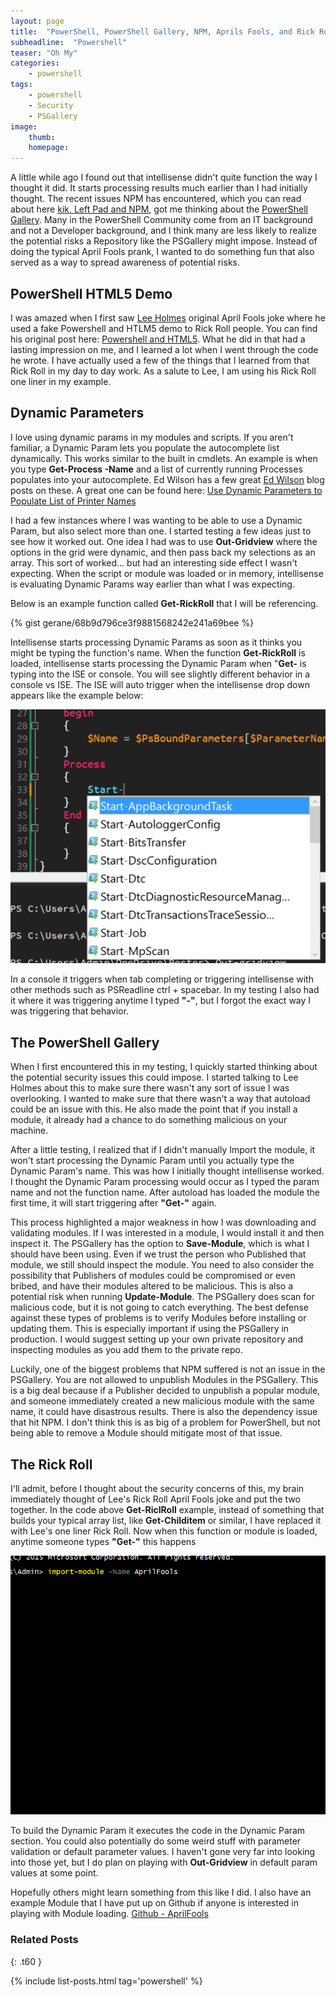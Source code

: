 ```yaml
---
layout: page
title:  "PowerShell, PowerShell Gallery, NPM, Aprils Fools, and Rick Rolls"
subheadline:  "Powershell"
teaser: "Oh My"
categories:
    - powershell
tags:
    - powershell
    - Security
    - PSGallery
image:
    thumb:
    homepage:
---
```

A little while ago I found out that intellisense didn't quite function the way I thought it did. It starts processing results much earlier than I had initially thought. The recent issues NPM has encountered, which you can read about here [kik, Left Pad and NPM][2556ad65], got me thinking about the [PowerShell Gallery][83a06856]. Many in the PowerShell Community come from an IT background and not a Developer background, and I think many are less likely to realize the potential risks a Repository like the PSGallery might impose. Instead of doing the typical April Fools prank, I wanted to do something fun that also served as a way to spread awareness of potential risks.

## PowerShell HTML5 Demo

I was amazed when I first saw [Lee Holmes][6a5d6173] original April Fools joke where he used a fake Powershell and HTLM5 demo to Rick Roll people. You can find his original post here: [Powershell and HTML5][5c4b4685]. What he did in that had a lasting impression on me, and I learned a lot when I went through the code he wrote. I have actually used a few of the things that I learned from that Rick Roll in my day to day work. As a salute to Lee, I am using his Rick Roll one liner in my example.

## Dynamic Parameters

I love using dynamic params in my modules and scripts. If you aren't familiar, a Dynamic Param lets you populate the autocomplete list dynamically. This works similar to the built in cmdlets. An example is when you type **Get-Process -Name** and a list of currently running Processes populates into your autocomplete. Ed Wilson has a few great [Ed Wilson][774eaec8] blog posts on these. A great one can be found here: [Use Dynamic Parameters to Populate List of Printer Names][e1883aa4]

I had a few instances where I was wanting to be able to use a Dynamic Param, but also select more than one. I started testing a few ideas just to see how it worked out. One idea I had was to use **Out-Gridview** where the options in the grid were dynamic, and then pass back my selections as an array. This sort of worked... but had an interesting side effect I wasn't expecting. When the script or module was loaded or in memory, intellisense is evaluating Dynamic Params way earlier than what I was expecting.

Below is an example function called **Get-RickRoll** that I will be referencing.


{% gist gerane/68b9d796ce3f9881568242e241a69bee %}


Intellisense starts processing Dynamic Params as soon as it thinks you might be typing the function's name. When the function **Get-RickRoll** is loaded, intellisense starts processing the Dynamic Param when "**Get-** is typing into the ISE or console. You will see slightly different behavior in a console vs ISE. The ISE will auto trigger when the intellisense drop down appears like the example below:


![ISE Example](/images/2016/04/isedropdown.png)


In a console it triggers when tab completing or triggering intellisense with other methods such as PSReadline ctrl + spacebar. In my testing I also had it where it was triggering anytime I typed **"-"**, but I forgot the exact way I was triggering that behavior.

## The PowerShell Gallery

When I first encountered this in my testing, I quickly started thinking about the potential security issues this could impose. I started talking to Lee Holmes about this to make sure there wasn't any sort of issue I was overlooking. I wanted to make sure that there wasn't a way that autoload could be an issue with this. He also made the point that if you install a module, it already had a chance to do something malicious on your machine.

After a little testing, I realized that if I didn't manually Import the module, it won't start processing the Dynamic Param until you actually type the Dynamic Param's name. This was how I initially thought intellisense worked. I thought the Dynamic Param processing would occur as I typed the param name and not the function name. After autoload has loaded the module the first time, it will start triggering after **"Get-"** again.

This process highlighted a major weakness in how I was downloading and validating modules. If I was interested in a module, I would install it and then inspect it. The PSGallery has the option to **Save-Module**, which is what I should have been using. Even if we trust the person who Published that module, we still should inspect the module. You need to also consider the possibility that Publishers of modules could be compromised or even bribed, and have their modules altered to be malicious. This is also a potential risk when running **Update-Module**. The PSGallery does scan for malicious code, but it is not going to catch everything. The best defense against these types of problems is to verify Modules before installing or updating them. This is especially important if using the PSGallery in production. I would suggest setting up your own private repository and inspecting modules as you add them to the private repo.

Luckily, one of the biggest problems that NPM suffered is not an issue in the PSGallery. You are not allowed to unpublish Modules in the PSGallery. This is a big deal because if a Publisher decided to unpublish a popular module, and someone immediately created a new malicious module with the same name, it could have disastrous results. There is also the dependency issue that hit NPM. I don't think this is as big of a problem for PowerShell, but not being able to remove a Module should mitigate most of that issue.

## The Rick Roll

I'll admit, before I thought about the security concerns of this, my brain immediately thought of Lee's Rick Roll April Fools joke and put the two together. In the code above **Get-RiclRoll** example, instead of something that builds your typical array list, like **Get-Childitem** or similar, I have replaced it with Lee's one liner Rick Roll. Now when this function or module is loaded, anytime someone types **"Get-"** this happens


![Rick Roll](/images/2016/04/AprilFools.gif)


To build the Dynamic Param it executes the code in the Dynamic Param section. You could also potentially do some weird stuff with parameter validation or default parameter values. I haven't gone very far into looking into those yet, but I do plan on playing with **Out-Gridview** in default param values at some point.

Hopefully others might learn something from this like I did. I also have an example Module that I have put up on Github if anyone is interested in playing with Module loading. [Github - AprilFools][39917991]

  [2556ad65]: http://blog.npmjs.org/post/141577284765/kik-left-pad-and-npm "kik, Left Pad and NPM"
  [83a06856]: https://www.powershellgallery.com/ "PowerShell Gallery"
  [6a5d6173]: https://twitter.com/Lee_Holmes "Lee Holmes"
  [5c4b4685]: http://www.leeholmes.com/blog/2011/04/01/powershell-and-html5/ "Powershell and HTML5"
  [774eaec8]: https://twitter.com/ScriptingGuys "Ed Wilson - The Scripting Guy"
  [e1883aa4]: https://blogs.technet.microsoft.com/heyscriptingguy/2014/03/21/use-dynamic-parameters-to-populate-list-of-printer-names/ "Use Dynamic Parameters to Populate List of Printer Names"
  [39917991]: https://github.com/gerane/AprilFools "Github - AprilFools"


### Related Posts
{: .t60 }

{% include list-posts.html tag='powershell' %}
